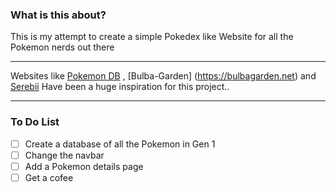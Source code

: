 ### What is this about?
This is my attempt to create a simple Pokedex like Website for all the Pokemon nerds out there
___
Websites like [Pokemon DB](https://pokemondb.net/) , [Bulba-Garden] (https://bulbagarden.net) and [Serebii](https://www.serebii.net/) Have been a huge inspiration for this project..
___
### To Do List
- [ ] Create a database of all the Pokemon in Gen 1
- [ ] Change the navbar
- [ ] Add a Pokemon details page
- [ ] Get a cofee